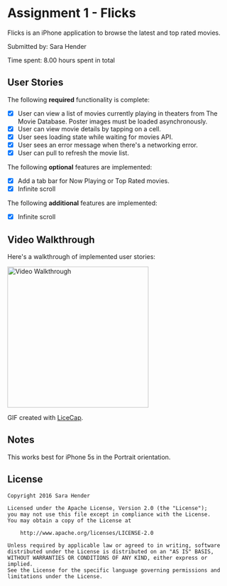 # Assignment 1 - Flicks

Flicks is an iPhone application to browse the latest and top rated movies.

Submitted by: Sara Hender

Time spent: 8.00 hours spent in total

## User Stories

The following **required** functionality is complete:

* [X] User can view a list of movies currently playing in theaters from The Movie Database. Poster images must be loaded asynchronously.
* [X] User can view movie details by tapping on a cell.
* [X] User sees loading state while waiting for movies API.
* [X] User sees an error message when there's a networking error.
* [X] User can pull to refresh the movie list.

The following **optional** features are implemented:
* [X] Add a tab bar for Now Playing or Top Rated movies.
* [X] Infinite scroll

The following **additional** features are implemented:
* [X] Infinite scroll

## Video Walkthrough 

Here's a walkthrough of implemented user stories:

<img src='http://i.imgur.com/q3HFtbs.gif' title='Video Walkthrough' width='318' alt='Video Walkthrough' />

GIF created with [LiceCap](http://www.cockos.com/licecap/).

## Notes

This works best for iPhone 5s in the Portrait orientation.

## License

    Copyright 2016 Sara Hender

    Licensed under the Apache License, Version 2.0 (the "License");
    you may not use this file except in compliance with the License.
    You may obtain a copy of the License at

        http://www.apache.org/licenses/LICENSE-2.0

    Unless required by applicable law or agreed to in writing, software
    distributed under the License is distributed on an "AS IS" BASIS,
    WITHOUT WARRANTIES OR CONDITIONS OF ANY KIND, either express or implied.
    See the License for the specific language governing permissions and
    limitations under the License.
